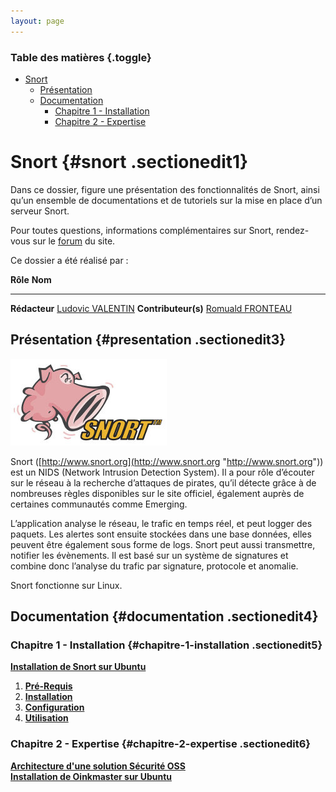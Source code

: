 ```yaml
---
layout: page
---
```


### Table des matières {.toggle}

-   [Snort](start.html#snort)
    -   [Présentation](start.html#presentation)
    -   [Documentation](start.html#documentation)
        -   [Chapitre 1 -
            Installation](start.html#chapitre-1-installation)
        -   [Chapitre 2 - Expertise](start.html#chapitre-2-expertise)

Snort {#snort .sectionedit1}
=====

Dans ce dossier, figure une présentation des fonctionnalités de Snort,
ainsi qu’un ensemble de documentations et de tutoriels sur la mise en
place d’un serveur Snort.

Pour toutes questions, informations complémentaires sur Snort,
rendez-vous sur le
[forum](http://forums.monitoring-fr.org/ "http://forums.monitoring-fr.org/")
du site.

Ce dossier a été réalisé par :

  **Rôle**              **Nom**
  --------------------- ---------------------------------------------------------------------------------------------------------------------------------------------------------
  **Rédacteur**         [Ludovic VALENTIN](http://www.monitoring-fr.org/community/members/ludovic-valentin/ "http://www.monitoring-fr.org/community/members/ludovic-valentin/")
  **Contributeur(s)**   [Romuald FRONTEAU](http://www.monitoring-fr.org/community/members/romuald-fronteau/ "http://www.monitoring-fr.org/community/members/romuald-fronteau/")

Présentation {#presentation .sectionedit3}
------------

[![snort\_logo.jpg](../../../../assets/media/securite/snort_logo.jpg "snort_logo.jpg")](../../../../_detail/securite/snort_logo.jpg@id=securite%253Asnort%253Astart.html "securite:snort_logo.jpg")

Snort
([http://www.snort.org](http://www.snort.org "http://www.snort.org"))
est un NIDS (Network Intrusion Detection System). Il a pour rôle
d’écouter sur le réseau à la recherche d’attaques de pirates, qu’il
détecte grâce à de nombreuses règles disponibles sur le site officiel,
également auprès de certaines communautés comme Emerging.

L’application analyse le réseau, le trafic en temps réel, et peut logger
des paquets. Les alertes sont ensuite stockées dans une base données,
elles peuvent être également sous forme de logs. Snort peut aussi
transmettre, notifier les évènements. Il est basé sur un système de
signatures et combine donc l’analyse du trafic par signature, protocole
et anomalie.

Snort fonctionne sur Linux.

Documentation {#documentation .sectionedit4}
-------------

### Chapitre 1 - Installation {#chapitre-1-installation .sectionedit5}

**[Installation de Snort sur
Ubuntu](../../../../securite/snort/snort-ubuntu-install.html "securite:snort:snort-ubuntu-install")**

1.  **[Pré-Requis](../../../../securite/snort/snort-ubuntu-install.html#pre-requis "securite:snort:snort-ubuntu-install")**
2.  **[Installation](../../../../securite/snort/snort-ubuntu-install.html#installation "securite:snort:snort-ubuntu-install")**
3.  **[Configuration](../../../../securite/snort/snort-ubuntu-install.html#configuration "securite:snort:snort-ubuntu-install")**
4.  **[Utilisation](../../../../securite/snort/snort-ubuntu-install.html#utilisation "securite:snort:snort-ubuntu-install")**

### Chapitre 2 - Expertise {#chapitre-2-expertise .sectionedit6}

**[Architecture d'une solution Sécurité
OSS](../../../../securite/architecture-oss/start.html "securite:architecture-oss:start")**
\
 **[Installation de Oinkmaster sur
Ubuntu](../../../../securite/snort/oinkmaster-ubuntu-install.html "securite:snort:oinkmaster-ubuntu-install")**
